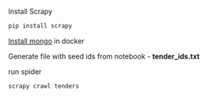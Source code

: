 
Install Scrapy

```bash
pip install scrapy
```

[Install mongo](https://hub.docker.com/_/mongo) in docker


Generate file with seed ids from notebook - **tender_ids.txt**

run spider

```bash
scrapy crawl tenders
```